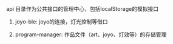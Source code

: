 api 目录作为公共接口的管理中心，包括localStorage的模拟接口

1. joyo-ble: joyo的连接，灯光控制等借口

2. program-manager: 作品文件（art、joyo、灯效等）的存储管理